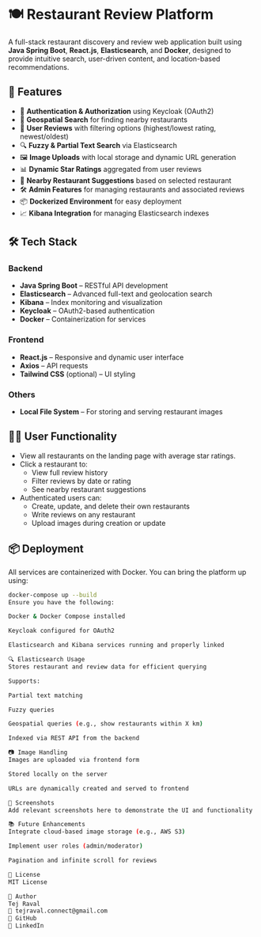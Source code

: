 # 🍽️ Restaurant Review Platform

A full-stack restaurant discovery and review web application built using **Java Spring Boot**, **React.js**, **Elasticsearch**, and **Docker**, designed to provide intuitive search, user-driven content, and location-based recommendations.

## 🚀 Features

- 🔐 **Authentication & Authorization** using Keycloak (OAuth2)
- 📍 **Geospatial Search** for finding nearby restaurants
- 📝 **User Reviews** with filtering options (highest/lowest rating, newest/oldest)
- 🔍 **Fuzzy & Partial Text Search** via Elasticsearch
- 🖼️ **Image Uploads** with local storage and dynamic URL generation
- 📊 **Dynamic Star Ratings** aggregated from user reviews
- 🧭 **Nearby Restaurant Suggestions** based on selected restaurant
- 🛠️ **Admin Features** for managing restaurants and associated reviews
- 📦 **Dockerized Environment** for easy deployment
- 📈 **Kibana Integration** for managing Elasticsearch indexes

## 🛠️ Tech Stack

### Backend
- **Java Spring Boot** – RESTful API development
- **Elasticsearch** – Advanced full-text and geolocation search
- **Kibana** – Index monitoring and visualization
- **Keycloak** – OAuth2-based authentication
- **Docker** – Containerization for services

### Frontend
- **React.js** – Responsive and dynamic user interface
- **Axios** – API requests
- **Tailwind CSS** (optional) – UI styling

### Others
- **Local File System** – For storing and serving restaurant images

## 🧑‍💻 User Functionality

- View all restaurants on the landing page with average star ratings.
- Click a restaurant to:
  - View full review history
  - Filter reviews by date or rating
  - See nearby restaurant suggestions
- Authenticated users can:
  - Create, update, and delete their own restaurants
  - Write reviews on any restaurant
  - Upload images during creation or update

## 📦 Deployment

All services are containerized with Docker. You can bring the platform up using:

```bash
docker-compose up --build
Ensure you have the following:

Docker & Docker Compose installed

Keycloak configured for OAuth2

Elasticsearch and Kibana services running and properly linked

🔍 Elasticsearch Usage
Stores restaurant and review data for efficient querying

Supports:

Partial text matching

Fuzzy queries

Geospatial queries (e.g., show restaurants within X km)

Indexed via REST API from the backend

📷 Image Handling
Images are uploaded via frontend form

Stored locally on the server

URLs are dynamically created and served to frontend

📸 Screenshots
Add relevant screenshots here to demonstrate the UI and functionality

📚 Future Enhancements
Integrate cloud-based image storage (e.g., AWS S3)

Implement user roles (admin/moderator)

Pagination and infinite scroll for reviews

🧾 License
MIT License

👤 Author
Tej Raval
📧 tejraval.connect@gmail.com
🔗 GitHub
🔗 LinkedIn